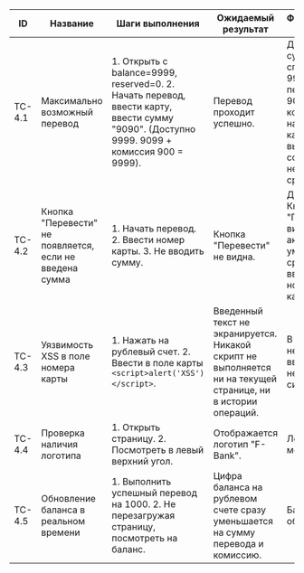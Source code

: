 | ID     | Название                                                | Шаги выполнения                                                                                                                           | Ожидаемый результат                                                                                           | Фактический результат                                                                                                          | Статус |
| ------ | ------------------------------------------------------- | ----------------------------------------------------------------------------------------------------------------------------------------- | ------------------------------------------------------------------------------------------------------------- | ------------------------------------------------------------------------------------------------------------------------------ | ------ |
| TC-4.1 | Максимально возможный перевод                           | 1. Открыть с balance=9999, reserved=0. 2. Начать перевод, ввести карту, ввести сумму "9090". (Доступно 9999. 9099 + комиссия 900 = 9999). | Перевод проходит успешно.                                                                                     | Дефект! При сумме списания 9999 (9099 перевода + 900 комиссии) и наличии на карте 9999 выводит сообщение о недостатке средств. | Fail   |
| TC-4.2 | Кнопка "Перевести" не появляется, если не введена сумма | 1. Начать перевод. 2. Ввести номер карты. 3. Не вводить сумму.                                                                            | Кнопка "Перевести" не видна.                                                                                  | Дефект! Кнопка "Перевести" видна и активна по умолчанию сразу после ввода номера карты.                                        | Fail   |
| TC-4.3 | Уязвимость XSS в поле номера карты                      | 1. Нажать на рублевый счет. 2. Ввести в поле карты `<script>alert('XSS')</script>`.                                                       | Введенный текст не экранируется. Никакой скрипт не выполняется ни на текущей странице, ни в истории операций. | В поле карты нельзя ввести нецифровые символы                                                                                  | Pass   |
| TC-4.4 | Проверка наличия логотипа                               | 1. Открыть страницу. 2. Посмотреть в левый верхний угол.                                                                                  | Отображается логотип "F-Bank".                                                                                | Логотип на месте.                                                                                                              | Pass   |
| TC-4.5 | Обновление баланса в реальном времени                   | 1. Выполнить успешный перевод на 1000. 2. Не перезагружая страницу, посмотреть на баланс.                                                 | Цифра баланса на рублевом счете сразу уменьшается на сумму перевода и комиссию.                               | Баланс не обновляется.                                                                                                         | Fail   |